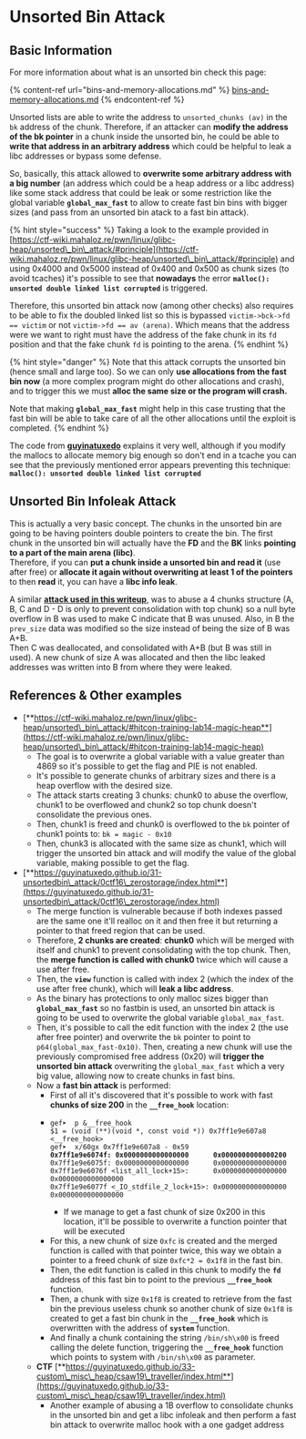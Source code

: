 # Unsorted Bin Attack


## Basic Information

For more information about what is an unsorted bin check this page:

{% content-ref url="bins-and-memory-allocations.md" %}
[bins-and-memory-allocations.md](bins-and-memory-allocations.md)
{% endcontent-ref %}

Unsorted lists are able to write the address to `unsorted_chunks (av)` in the `bk` address of the chunk. Therefore, if an attacker can **modify the address of the bk pointer** in a chunk inside the unsorted bin, he could be able to **write that address in an arbitrary address** which could be helpful to leak a libc addresses or bypass some defense.

So, basically, this attack allowed to **overwrite some arbitrary address with a big number** (an address which could be a heap address or a libc address) like some stack address that could be leak or some restriction like the global variable **`global_max_fast`** to allow to create fast bin bins with bigger sizes (and pass from an unsorted bin atack to a fast bin attack).

{% hint style="success" %}
Taking a look to the example provided in [https://ctf-wiki.mahaloz.re/pwn/linux/glibc-heap/unsorted\_bin\_attack/#principle](https://ctf-wiki.mahaloz.re/pwn/linux/glibc-heap/unsorted\_bin\_attack/#principle) and using 0x4000 and 0x5000 instead of 0x400 and 0x500 as chunk sizes (to avoid tcaches) it's possible to see that **nowadays** the error **`malloc(): unsorted double linked list corrupted`** is triggered.

Therefore, this unsorted bin attack now (among other checks) also requires to be able to fix the doubled linked list so this is bypassed `victim->bck->fd == victim` or not `victim->fd == av (arena)`. Which means that the address were we want to right must have the address of the fake chunk in its `fd` position and that the fake chunk `fd` is pointing to the arena.
{% endhint %}

{% hint style="danger" %}
Note that this attack corrupts the unsorted bin (hence small and large too). So we can only **use allocations from the fast bin now** (a more complex program might do other allocations and crash), and to trigger this we must **alloc the same size or the program will crash.**

Note that making **`global_max_fast`** might help in this case trusting that the fast bin will be able to take care of all the other allocations until the exploit is completed.
{% endhint %}

The code from [**guyinatuxedo**](https://guyinatuxedo.github.io/31-unsortedbin\_attack/unsorted\_explanation/index.html) explains it very well, although if you modify the mallocs to allocate memory big enough so don't end in a tcache you can see that the previously mentioned error appears preventing this technique: **`malloc(): unsorted double linked list corrupted`**

## Unsorted Bin Infoleak Attack

This is actually a very basic concept. The chunks in the unsorted bin are going to be having pointers double pointers to create the bin. The first chunk in the unsorted bin will actually have the **FD** and the **BK** links **pointing to a part of the main arena (libc)**.\
Therefore, if you can **put a chunk inside a unsorted bin and read it** (use after free) or **allocate it again without overwriting at least 1 of the pointers** to then **read** it, you can have a **libc info leak**.

A similar [**attack used in this writeup**](https://guyinatuxedo.github.io/33-custom\_misc\_heap/csaw18\_alienVSsamurai/index.html), was to abuse a 4 chunks structure (A, B, C and D - D is only to prevent consolidation with top chunk) so a null byte overflow in B was used to make C indicate that B was unused. Also, in B the `prev_size` data was modified so the size instead of being the size of B was A+B.\
Then C was deallocated, and consolidated with A+B (but B was still in used). A new chunk of size A was allocated and then the libc leaked addresses was written into B from where they were leaked.

## References & Other examples

* [**https://ctf-wiki.mahaloz.re/pwn/linux/glibc-heap/unsorted\_bin\_attack/#hitcon-training-lab14-magic-heap**](https://ctf-wiki.mahaloz.re/pwn/linux/glibc-heap/unsorted\_bin\_attack/#hitcon-training-lab14-magic-heap)
  * The goal is to overwrite a global variable with a value greater than 4869 so it's possible to get the flag and PIE is not enabled.
  * It's possible to generate chunks of arbitrary sizes and there is a heap overflow with the desired size.
  * The attack starts creating 3 chunks: chunk0 to abuse the overflow, chunk1 to be overflowed and chunk2 so top chunk doesn't consolidate the previous ones.
  * Then, chunk1 is freed and chunk0 is overflowed to the `bk` pointer of chunk1 points to: `bk = magic - 0x10`
  * Then, chunk3 is allocated with the same size as chunk1, which will trigger the unsorted bin attack and will modify the value of the global variable, making possible to get the flag.
* [**https://guyinatuxedo.github.io/31-unsortedbin\_attack/0ctf16\_zerostorage/index.html**](https://guyinatuxedo.github.io/31-unsortedbin\_attack/0ctf16\_zerostorage/index.html)
  * The merge function is vulnerable because if both indexes passed are the same one it'll realloc on it and then free it but returning a pointer to that freed region that can be used.
  * Therefore, **2 chunks are created**: **chunk0** which will be merged with itself and chunk1 to prevent consolidating with the top chunk. Then, the **merge function is called with chunk0**  twice which will cause a use after free.
  * Then, the **`view`** function is called with index 2 (which the index of the use after free chunk), which will **leak a libc address**.
  * As the binary has protections to only malloc sizes bigger than **`global_max_fast`** so no fastbin is used, an unsorted bin attack is going to be used to overwrite the global variable `global_max_fast`.
  * Then, it's possible to call the edit function with the index 2 (the use after free pointer) and overwrite the `bk` pointer to point to `p64(global_max_fast-0x10)`. Then, creating a new chunk will use the previously compromised free address (0x20) will **trigger the unsorted bin attack** overwriting the `global_max_fast` which a very big value, allowing now to create chunks in fast bins.
  * Now a **fast bin attack** is performed:
    * First of all it's discovered that it's possible to work with fast **chunks of size 200** in the **`__free_hook`** location:
    * <pre class="language-c"><code class="lang-c">gef➤  p &#x26;__free_hook
      $1 = (void (**)(void *, const void *)) 0x7ff1e9e607a8 &#x3C;__free_hook>
      gef➤  x/60gx 0x7ff1e9e607a8 - 0x59
      <strong>0x7ff1e9e6074f: 0x0000000000000000      0x0000000000000200
      </strong>0x7ff1e9e6075f: 0x0000000000000000      0x0000000000000000
      0x7ff1e9e6076f &#x3C;list_all_lock+15>:      0x0000000000000000      0x0000000000000000
      0x7ff1e9e6077f &#x3C;_IO_stdfile_2_lock+15>: 0x0000000000000000      0x0000000000000000
      </code></pre>
      * If we manage to get a fast chunk of size 0x200 in this location, it'll be possible to overwrite a function pointer that will be executed
    * For this, a new chunk of size `0xfc` is created and the merged function is called with that pointer twice, this way we obtain a pointer to a freed chunk of size `0xfc*2 = 0x1f8` in the fast bin.
    * Then, the edit function is called in this chunk to modify the **`fd`** address of this fast bin to point to the previous **`__free_hook`** function.
    * Then, a chunk with size `0x1f8` is created to retrieve from the fast bin the previous useless chunk so another chunk of size `0x1f8` is created to get a fast bin chunk in the **`__free_hook`** which is overwritten with the address of **`system`** function.
    * And finally a chunk containing the string `/bin/sh\x00` is freed calling the delete function, triggering the **`__free_hook`** function which points to system with `/bin/sh\x00` as parameter.
  * **CTF** [**https://guyinatuxedo.github.io/33-custom\_misc\_heap/csaw19\_traveller/index.html**](https://guyinatuxedo.github.io/33-custom\_misc\_heap/csaw19\_traveller/index.html)
    * Another example of abusing a 1B overflow to consolidate chunks in the unsorted bin and get a libc infoleak and then perform a fast bin attack to overwrite malloc hook with a one gadget address

